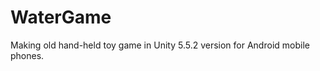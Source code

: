 WaterGame
=========
Making old hand-held toy game in Unity 5.5.2 version for Android mobile phones.
